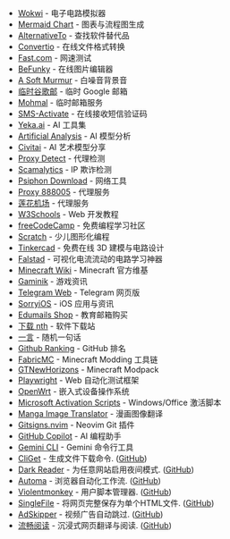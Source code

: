 - [Wokwi](https://wokwi.com) - 电子电路模拟器
- [Mermaid Chart](https://mermaidchart.com/play) - 图表与流程图生成
- [AlternativeTo](https://alternativeto.net) - 查找软件替代品
- [Convertio](https://convertio.co) - 在线文件格式转换
- [Fast.com](https://fast.com) - 网速测试
- [BeFunky](https://www.befunky.com/create) - 在线图片编辑器
- [A Soft Murmur](https://asoftmurmur.com) - 白噪音背景音
- [临时谷歌邮](https://linshiguge.com) - 临时 Google 邮箱
- [Mohmal](https://mohmal.com/zh/inbox) - 临时邮箱服务
- [SMS-Activate](https://sms-activate.org) - 在线接收短信验证码
- [Yeka.ai](https://www.yeka.ai) - AI 工具集
- [Artificial Analysis](https://artificialanalysis.ai) - AI 模型分析
- [Civitai](https://civitai.com) - AI 艺术模型分享
- [Proxy Detect](https://proxy.incolumitas.com/proxy_detect.html) - 代理检测
- [Scamalytics](https://scamalytics.com) - IP 欺诈检测
- [Psiphon Download](https://s3.amazonaws.com/psiphon/web/u1dy-me41-s9yv/en/download.html) - 网络工具
- [Proxy 888005](https://proxy.888005.xyz) - 代理服务
- [莲花机场](https://lianjiajichang.net) - 代理服务
- [W3Schools](https://w3schools.com) - Web 开发教程
- [freeCodeCamp](https://freecodecamp.org) - 免费编程学习社区
- [Scratch](https://scratch.mit.edu) - 少儿图形化编程
- [Tinkercad](https://www.tinkercad.com) - 免费在线 3D 建模与电路设计
- [Falstad](https://www.falstad.com/circuit/) - 可视化电流流动的电路学习神器
- [Minecraft Wiki](https://minecraft.wiki) - Minecraft 官方维基
- [Gaminik](https://www.gaminik.net) - 游戏资讯
- [Telegram Web](https://web.telegram.org/a) - Telegram 网页版
- [SorryiOS](https://sorryios.com) - iOS 应用与资讯
- [Edumails Shop](https://shop.edumails.org/buy/107) - 教育邮箱购买
- [下载 nth](https://www.downloadnth.com/download.html) - 软件下载站
- [一言](https://xn--yfrp36ea9901a.com) - 随机一句话
- [Github Ranking](https://github.com/EvanLi/Github-Ranking) - GitHub 排名
- [FabricMC](https://github.com/FabricMC) - Minecraft Modding 工具链
- [GTNewHorizons](https://github.com/GTNewHorizons) - Minecraft Modpack
- [Playwright](https://github.com/microsoft/playwright) - Web 自动化测试框架
- [OpenWrt](https://github.com/openwrt) - 嵌入式设备操作系统
- [Microsoft Activation Scripts](https://github.com/massgravel/Microsoft-Activation-Scripts) - Windows/Office 激活脚本
- [Manga Image Translator](https://github.com/zyddnys/manga-image-translator) - 漫画图像翻译
- [Gitsigns.nvim](https://github.com/lewis6991/gitsigns.nvim) - Neovim Git 插件
- [GitHub Copilot](https://github.com/features/copilot) - AI 编程助手
- [Gemini CLI](https://github.com/google-gemini/gemini-cli) - Gemini 命令行工具
- [CliGet](https://addons.mozilla.org/firefox/addon/cliget) - 生成文件下载命令. ([GitHub](https://github.com/zaidka/cliget))
- [Dark Reader](https://addons.mozilla.org/firefox/addon/darkreader) - 为任意网站启用夜间模式. ([GitHub](https://github.com/darkreader))
- [Automa](https://addons.mozilla.org/firefox/addon/automa) - 浏览器自动化工作流. ([GitHub](https://github.com/AutomaApp))
- [Violentmonkey](https://addons.mozilla.org/firefox/addon/violentmonkey) - 用户脚本管理器. ([GitHub](https://github.com/violentmonkey))
- [SingleFile](https://addons.mozilla.org/firefox/addon/single-file) - 将网页完整保存为单个HTML文件. ([GitHub](https://github.com/gildas-lormeau/SingleFile))
- [AdSkipper](https://addons.mozilla.org/firefox/addon/automatic-adskipper) - 视频广告自动跳过. ([GitHub](https://github.com/M1ck0/adskipper-extension))
- [流畅阅读](https://addons.mozilla.org/zh-CN/firefox/addon/%E6%B5%81%E7%95%85%E9%98%85%E8%AF%BB) - 沉浸式网页翻译与阅读. ([GitHub](https://github.com/Bistutu/FluentRead))